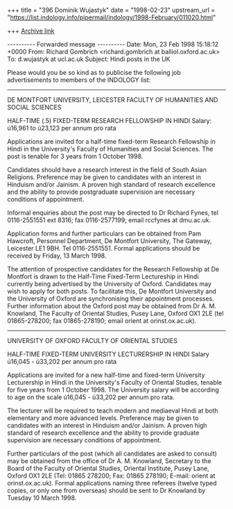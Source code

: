 +++
title = "396 Dominik Wujastyk"
date = "1998-02-23"
upstream_url = "https://list.indology.info/pipermail/indology/1998-February/011020.html"

+++
[Archive link](https://list.indology.info/pipermail/indology/1998-February/011020.html)

---------- Forwarded message ----------
Date: Mon, 23 Feb 1998 15:18:12 +0000
From: Richard Gombrich <richard.gombrich at balliol.oxford.ac.uk>
To: d.wujastyk at ucl.ac.uk
Subject: Hindi posts in the UK

Please would you be so kind as to publicise the following job
advertisements to members of the INDOLOGY list:

---------------------------

DE MONTFORT UNIVERSITY, LEICESTER
FACULTY OF HUMANITIES AND SOCIAL SCIENCES

HALF-TIME (.5) FIXED-TERM RESEARCH FELLOWSHIP IN HINDI
Salary: ú16,961 to ú23,123 per annum pro rata

Applications are invited for a half-time fixed-term Research Fellowship in
Hindi in the University's Faculty of Humanities and Social Sciences.  The
post is tenable for 3 years from 1 October 1998.

Candidates should have a research interest in the field of South Asian
Religions.  Preference may be given to candidates with an interest in
Hinduism and/or Jainism.  A proven high standard of research excellence and
the ability to provide postgraduate supervision are necessary conditions of
appointment.

Informal enquiries about the post may be directed to Dr Richard Fynes, tel
0116-2551551 ext 8316; fax 0116-2577199; email rccfynes at dmu.ac.uk.

Application forms and further particulars can be obtained from Pam
Hawcroft, Personnel Department, De Montfort University, The Gateway,
Leicester LE1 9BH. Tel 0116-2551551.  Formal applications should be
received by Friday, 13 March 1998.

The attention of prospective candidates for the Research Fellowship at De
Montfort is drawn to the Half-Time Fixed-Term Lectureship in Hindi
currently being advertised by the University of Oxford.  Candidates may
wish to apply for both posts.  To facilitate this, De Montfort University
and the University of Oxford are synchronising their appointment processes.
Further information about the Oxford post may be obtained from Dr A. M.
Knowland, The Faculty of Oriental Studies, Pusey Lane, Oxford OX1 2LE (tel
01865-278200; fax 01865-278190; email orient at orinst.ox.ac.uk).

--------------------

UNIVERSITY OF OXFORD
FACULTY OF ORIENTAL STUDIES

HALF-TIME FIXED-TERM UNIVERSITY LECTURERSHIP IN HINDI
Salary ú16,045 - ú33,202 per annum pro rata

Applications are invited for a new half-time and fixed-term University
Lecturership in Hindi in the University's Faculty of Oriental Studies,
tenable for five years from 1 October 1998.  The University salary will be
according to age on the scale ú16,045 - ú33,202 per annum pro rata.

The lecturer will be required to teach modern and mediaeval Hindi at both
elementary and more advanced levels.  Preference may be given to candidates
with an interest in Hinduism and/or Jainism.  A proven high standard of
research excellence and the ability to provide graduate supervision are
necessary conditions of appointment.

Further particulars of the post (which all candidates are asked to consult)
may be obtained from the office of Dr A. M. Knowland, Secretary to the
Board of the Faculty of Oriental Studies, Oriental Institute, Pusey Lane,
Oxford OX1 2LE (Tel: 01865 278200; Fax: 01865 278190; E-mail:
orient at orinst.ox.ac.uk). Formal applications naming three referees (twelve
typed copies, or only one from overseas) should be sent to Dr Knowland by
Tuesday 10 March 1998.



